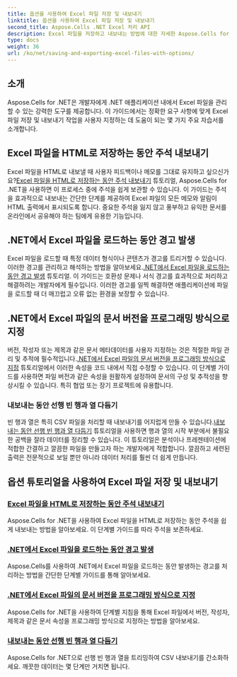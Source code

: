 ```yaml
---
title: 옵션을 사용하여 Excel 파일 저장 및 내보내기
linktitle: 옵션을 사용하여 Excel 파일 저장 및 내보내기
second_title: Aspose.Cells .NET Excel 처리 API
description: Excel 파일을 저장하고 내보내는 방법에 대한 자세한 Aspose.Cells for .NET 튜토리얼을 살펴보세요. 주석, 문서 속성, 경고 및 데이터 트리밍을 처리하는 방법을 알아보세요.
type: docs
weight: 36
url: /ko/net/saving-and-exporting-excel-files-with-options/
---
```

## 소개

Aspose.Cells for .NET은 개발자에게 .NET 애플리케이션 내에서 Excel 파일을 관리할 수 있는 강력한 도구를 제공합니다. 이 가이드에서는 정확한 요구 사항에 맞게 Excel 파일 저장 및 내보내기 작업을 사용자 지정하는 데 도움이 되는 몇 가지 주요 자습서를 소개합니다.

## Excel 파일을 HTML로 저장하는 동안 주석 내보내기

 Excel 파일을 HTML로 내보낼 때 사용자 피드백이나 메모를 그대로 유지하고 싶으신가요?[Excel 파일을 HTML로 저장하는 동안 주석 내보내기](./exporting-comments/) 튜토리얼, Aspose.Cells for .NET을 사용하면 이 프로세스 중에 주석을 쉽게 보관할 수 있습니다. 이 가이드는 주석을 효과적으로 내보내는 간단한 단계를 제공하여 Excel 파일의 모든 메모와 알림이 HTML 출력에서 표시되도록 합니다. 중요한 주석을 잃지 않고 풍부하고 유익한 문서를 온라인에서 공유해야 하는 팀에게 유용한 기능입니다. 

## .NET에서 Excel 파일을 로드하는 동안 경고 발생

 Excel 파일을 로드할 때 특정 데이터 형식이나 콘텐츠가 경고를 트리거할 수 있습니다. 이러한 경고를 관리하고 해석하는 방법을 알아보세요.[.NET에서 Excel 파일을 로드하는 동안 경고 발생](./getting-warnings-while-loading-excel-file/) 튜토리얼. 이 가이드는 호환성 문제나 서식 경고를 효과적으로 처리하고 해결하려는 개발자에게 필수입니다. 이러한 경고를 일찍 해결하면 애플리케이션에 파일을 로드할 때 더 매끄럽고 오류 없는 환경을 보장할 수 있습니다.

## .NET에서 Excel 파일의 문서 버전을 프로그래밍 방식으로 지정

 버전, 작성자 또는 제목과 같은 문서 메타데이터를 사용자 지정하는 것은 적절한 파일 관리 및 추적에 필수적입니다.[.NET에서 Excel 파일의 문서 버전을 프로그래밍 방식으로 지정](./specifying-document-version-of-excel-file/) 튜토리얼에서 이러한 속성을 코드 내에서 직접 수정할 수 있습니다. 이 단계별 가이드를 사용하면 파일 버전과 같은 속성을 원활하게 설정하여 문서의 구성 및 추적성을 향상시킬 수 있습니다. 특히 협업 또는 장기 프로젝트에 유용합니다.

### 내보내는 동안 선행 빈 행과 열 다듬기

빈 행과 열은 특히 CSV 파일을 처리할 때 내보내기를 어지럽게 만들 수 있습니다.[내보내는 동안 선행 빈 행과 열 다듬기](./trimming-leading-blank-rows-and-columns/) 튜토리얼을 사용하면 행과 열의 시작 부분에서 불필요한 공백을 잘라 데이터를 정리할 수 있습니다. 이 튜토리얼은 분석이나 프레젠테이션에 적합한 간결하고 깔끔한 파일을 만들고자 하는 개발자에게 적합합니다. 깔끔하고 세련된 출력은 전문적으로 보일 뿐만 아니라 데이터 처리를 훨씬 더 쉽게 만듭니다.

## 옵션 튜토리얼을 사용하여 Excel 파일 저장 및 내보내기
### [Excel 파일을 HTML로 저장하는 동안 주석 내보내기](./exporting-comments/)
Aspose.Cells for .NET을 사용하여 Excel 파일을 HTML로 저장하는 동안 주석을 쉽게 내보내는 방법을 알아보세요. 이 단계별 가이드를 따라 주석을 보존하세요.
### [.NET에서 Excel 파일을 로드하는 동안 경고 발생](./getting-warnings-while-loading-excel-file/)
Aspose.Cells를 사용하여 .NET에서 Excel 파일을 로드하는 동안 발생하는 경고를 처리하는 방법을 간단한 단계별 가이드를 통해 알아보세요.
### [.NET에서 Excel 파일의 문서 버전을 프로그래밍 방식으로 지정](./specifying-document-version-of-excel-file/)
Aspose.Cells for .NET을 사용하여 단계별 지침을 통해 Excel 파일에서 버전, 작성자, 제목과 같은 문서 속성을 프로그래밍 방식으로 지정하는 방법을 알아보세요.
### [내보내는 동안 선행 빈 행과 열 다듬기](./trimming-leading-blank-rows-and-columns/)
Aspose.Cells for .NET으로 선행 빈 행과 열을 트리밍하여 CSV 내보내기를 간소화하세요. 깨끗한 데이터는 몇 단계만 거치면 됩니다.